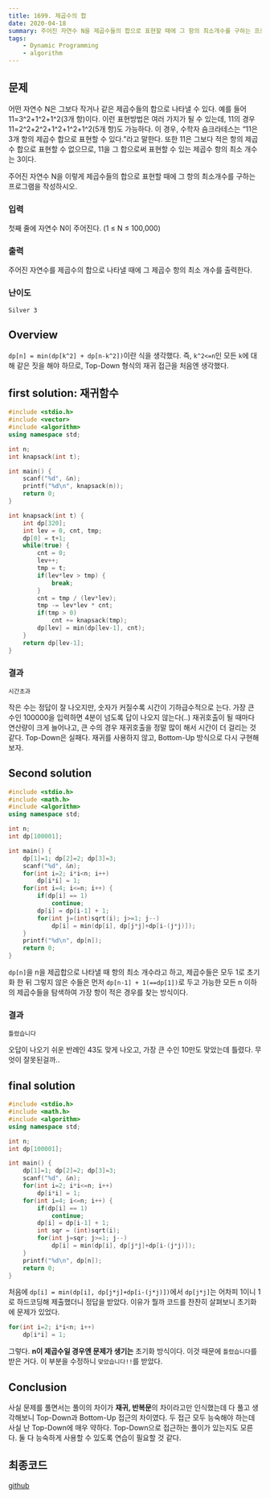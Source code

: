 ```yaml
---
title: 1699. 제곱수의 합
date: 2020-04-18
summary: 주어진 자연수 N을 제곱수들의 합으로 표현할 때에 그 항의 최소개수를 구하는 프로그램을 작성하시오.
tags:
    - Dynamic Programming
    - algorithm
---
```

## 문제

어떤 자연수 N은 그보다 작거나 같은 제곱수들의 합으로 나타낼 수 있다. 예를 들어 11=3^2+1^2+1^2(3개 항)이다. 이런 표현방법은 여러 가지가 될 수 있는데, 11의 경우 11=2^2+2^2+1^2+1^2+1^2(5개 항)도 가능하다. 이 경우, 수학자 숌크라테스는 “11은 3개 항의 제곱수 합으로 표현할 수 있다.”라고 말한다. 또한 11은 그보다 적은 항의 제곱수 합으로 표현할 수 없으므로, 11을 그 합으로써 표현할 수 있는 제곱수 항의 최소 개수는 3이다.

주어진 자연수 N을 이렇게 제곱수들의 합으로 표현할 때에 그 항의 최소개수를 구하는 프로그램을 작성하시오.

### 입력

첫째 줄에 자연수 N이 주어진다. (1 ≤ N ≤ 100,000)

### 출력

주어진 자연수를 제곱수의 합으로 나타낼 때에 그 제곱수 항의 최소 개수를 출력한다.

### 난이도

`Silver 3`

## Overview

`dp[n] = min(dp[k^2] + dp[n-k^2])`이란 식을 생각했다. 즉, `k^2<=n`인 모든 `k`에 대해 같은 짓을 해야 하므로, Top-Down 형식의 재귀 접근을 처음엔 생각했다.

## first solution: 재귀함수
```cpp
#include <stdio.h>
#include <vector>
#include <algorithm>
using namespace std;

int n;
int knapsack(int t);

int main() {
    scanf("%d", &n);
    printf("%d\n", knapsack(n));
    return 0;
}

int knapsack(int t) {
    int dp[320];
    int lev = 0, cnt, tmp;
    dp[0] = t+1;
    while(true) {
        cnt = 0;
        lev++;
        tmp = t;
        if(lev*lev > tmp) {
            break;
        }
        cnt = tmp / (lev*lev);
        tmp -= lev*lev * cnt;
        if(tmp > 0)
            cnt += knapsack(tmp);
        dp[lev] = min(dp[lev-1], cnt);
    }
    return dp[lev-1];
}
```
### 결과

`시간초과`

작은 수는 정답이 잘 나오지만, 숫자가 커질수록 시간이 기하급수적으로 는다. 가장 큰 수인 100000을 입력하면 4분이 넘도록 답이 나오지 않는다(..) 재귀호출이 될 때마다 연산량이 크게 늘어나고, 큰 수의 경우 재귀호출을 정말 많이 해서 시간이 더 걸리는 것 같다. Top-Down은 실패다. 재귀를 사용하지 않고, Bottom-Up 방식으로 다시 구현해보자.

## Second solution
```cpp
#include <stdio.h>
#include <math.h>
#include <algorithm>
using namespace std;

int n;
int dp[100001];

int main() {
    dp[1]=1; dp[2]=2; dp[3]=3;
    scanf("%d", &n);
    for(int i=2; i*i<n; i++)
        dp[i*i] = 1;
    for(int i=4; i<=n; i++) {
        if(dp[i] == 1)
            continue;
        dp[i] = dp[i-1] + 1;
        for(int j=(int)sqrt(i); j>=1; j--)
            dp[i] = min(dp[i], dp[j*j]+dp[i-(j*j)]);
    }
    printf("%d\n", dp[n]);
    return 0;
}
```
`dp[n]`을 n을 제곱합으로 나타낼 때 항의 최소 개수라고 하고, 제곱수들은 모두 1로 초기화 한 뒤 그렇지 않은 수들은 먼저 `dp[n-1] + 1(==dp[1])`로 두고 가능한 모든 n 이하의 제곱수들을 탐색하여 가장 항이 적은 경우를 찾는 방식이다.

### 결과

`틀렸습니다`

오답이 나오기 쉬운 반례인 43도 맞게 나오고, 가장 큰 수인 10만도 맞았는데 틀렸다. 무엇이 잘못된걸까..

## final solution
```cpp
#include <stdio.h>
#include <math.h>
#include <algorithm>
using namespace std;

int n;
int dp[100001];

int main() {
    dp[1]=1; dp[2]=2; dp[3]=3;
    scanf("%d", &n);
    for(int i=2; i*i<=n; i++)
        dp[i*i] = 1;
    for(int i=4; i<=n; i++) {
        if(dp[i] == 1)
            continue;
        dp[i] = dp[i-1] + 1;
        int sqr = (int)sqrt(i);
        for(int j=sqr; j>=1; j--)
            dp[i] = min(dp[i], dp[j*j]+dp[i-(j*j)]);
    }
    printf("%d\n", dp[n]);
    return 0;
}
```
처음에 `dp[i] = min(dp[i], dp[j*j]+dp[i-(j*j)])`에서 `dp[j*j]`는 어차피 1이니 1로 하드코딩해 제출했더니 정답을 받았다. 이유가 뭘까 코드를 찬찬히 살펴보니 초기화에 문제가 있었다.
```cpp
for(int i=2; i*i<n; i++)
    dp[i*i] = 1;
```
그렇다. **n이 제곱수일 경우엔 문제가 생기는** 초기화 방식이다. 이것 때문에 `틀렸습니다`를 받은 거다. 이 부분을 수정하니 `맞았습니다!!`를 받았다.

## Conclusion

사실 문제를 풀면서는 풀이의 차이가 **재귀, 반복문**의 차이라고만 인식했는데 다 풀고 생각해보니 Top-Down과 Bottom-Up 접근의 차이였다. 두 접근 모두 능숙해야 하는데 사실 난 Top-Down에 매우 약하다. Top-Down으로 접근하는 풀이가 있는지도 모른다. 둘 다 능숙하게 사용할 수 있도록 연습이 필요할 것 같다.

## 최종코드

[github](https://github.com/shinjawkwang/bojPractice/blob/master/dynamic_programming/1699.cpp)